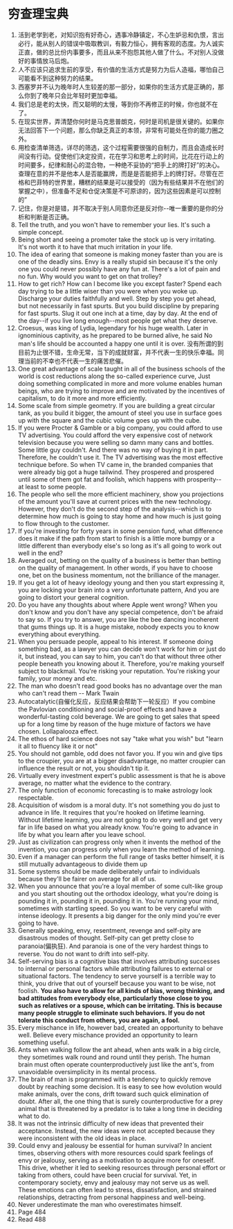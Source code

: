 # 穷查理宝典

1. 活到老学到老，对知识抱有好奇心，遇事冷静镇定，不心生妒忌和仇恨，言出必行，能从别人的错误中吸取教训，有毅力恒心，拥有客观的态度。为人诚实正直，做的总比份内事要多，而且从来不抱怨其他人做了什么。不对别人没做好的事情放马后炮。
2. 人不应该只追求生前的享受，有价值的生活方式是努力为后人造福，哪怕自己可能看不到这种努力的结果。
3. 西塞罗并不认为晚年时人生较差的那一部分，如果你的生活方式是正确的，那么你到了晚年只会比年轻时更加幸福。
4. 我们总是老的太快，而又聪明的太慢，等到你不再修正的时候，你也就不在了。
5. 在现实世界，弄清楚你何时是马克思普朗克，何时是司机是很关键的。如果你无法回答下一个问题，那么你缺乏真正的本领，非常有可能处在你的能力圈之外。
6. 用检查清单筛选，详尽的筛选，这个过程需要很强的自制力，而且会造成长时间没有行动。促使他们决定投资，花在学习和思考上的时间，比花在行动上的时间要多，纪律和耐心的混合物，一种绝不妥协的“把手上的牌打好”的决心。查理在意的并不是他本人是否能赢牌，而是是否能把手上的牌打好。尽管在芒格和巴菲特的世界里，糟糕的结果是可以接受的（因为有些结果并不在他们的掌握之中），但准备不足和仓促决策是不可原谅的，因为这些因素是可以控制的”
7. 记住，你是对是错，并不取决于别人同意你还是反对你--唯一重要的是你的分析和判断是否正确。
8. Tell the truth, and you won't have to remember your lies. It's such a simple concept.
9. Being short and seeing a promoter take the stock up is very irritating. It's not worth it to have that much irritation in your life.
10. The idea of earing that someone is making money faster than you are is one of the deadly sins. Envy is a really stupid sin because it's the only one you could never possibly have any fun at. There's a lot of pain and no fun. Why would you want to get on that trolley?
11. How to get rich? How can I become like you except faster? Spend each day trying to be a little wiser than you were when you woke up. Discharge your duties faithfully and well. Step by step you get ahead, but not necessarily in fast spurts. But you build discipline by preparing for fast spurts. Slug it out one inch at a time, day by day. At the end of the day--if you live long enough--most people get what they deserve.
12. Croesus, was king of Lydia, legendary for his huge wealth. Later in ignominious captivity, as he prepared to be burned alive, he said No man's life should be accounted a happy one until it is over. 没有所谓的到目前为止很不错，生命无常，当下的成就财富，并不代表一生的快乐幸福。同理当前的不幸也不代表一生的痛苦悲催。
13. One great advantage of scale taught in all of the business schools of the world is cost reductions along the so-called experience curve, Just doing something complicated in more and more volume enables human beings, who are trying to improve and are motivated by the incentives of capitalism, to do it more and more efficiently.
14. Some scale from simple geometry. If you are building a great circular tank, as you build it bigger, the amount of steel you use in surface goes up with the square and the cubic volume goes up with the cube.
15. If you were Procter & Gamble or a big company, you could afford to use TV advertising. You could afford the very expensive cost of network television because you were selling so damn many cans and bottles. Some little guy couldn't. And there was no way of buying it in part. Therefore, he couldn't use it. The TV advertising was the most effective technique before. So when TV came in, the branded companies that were already big got a huge tailwind. They prospered and prospered until some of them got fat and foolish, which happens with prosperity--at least to some people.
16. The people who sell the more efficient machinery, show you projections of the amount you'll save at current prices with the new technology. However, they don't do the second step of the analysis--which is to determine how much is going to stay home and how much is just going to flow through to the customer.
17. If you're investing for forty years in some pension fund, what difference does it make if the path from start to finish is a little more bumpy or a little different than everybody else's so long as it's all going to work out well in the end?
18. Averaged out, betting on the quality of a business is better than betting on the quality of management. In other words, if you have to choose one, bet on the business momentum, not the brilliance of the manager.
19. If you get a lot of heavy ideology young and then you start expressing it, you are locking your brain into a very unfortunate pattern, And you are going to distort your general cognition.
20. Do you have any thoughts about where Apple went wrong? When you don't know and you don't have any special competence, don't be afraid to say so. If you try to answer, you are like the bee dancing incoherent that gums things up. It is a huge mistake, nobody expects you to know everything about everything. 
21. When you persuade people, appeal to his interest. If someone doing something bad, as a lawyer you can decide won't work for him or just do it, but instead, you can say to him, you can't do that without three other people beneath you knowing about it. Therefore, you're making yourself subject to blackmail. You're risking your reputation. You're risking your family, your money and etc.
22. The man who doesn't read good books has no advantage over the man who can't read them -- Mark Twain
23. Autocatalytic(自催化反应，反应结果会帮助下一轮反应）If you combine the Pavlovian conditioning and social-proof effects and have a wonderful-tasting cold beverage. We are going to get sales that speed up for a long time by reason of the huge mixture of factors we have chosen. Lollapalooza effect.
24. The ethos of hard science does not say "take what you wish" but "learn it all to fluency like it or not"
25. You should not gamble, odd does not favor you. If you win and give tips to the croupier, you are at a bigger disadvantage, no matter croupier can influence the result or not, you shouldn't tip it.
26. Virtually every investment expert's public assessment is that he is above average, no matter what the evidence to the contrary. 
27. The only function of economic forecasting is to make astrology look respectable.
28. Acquisition of wisdom is a moral duty. It's not something you do just to advance in life. It requires that you're hooked on lifetime learning. Without lifetime learning, you are not going to do very well and get very far in life based on what you already know. You're going to advance in life by what you learn after you leave school.
29. Just as civilization can progress only when it invents the method of the invention, you can progress only when you learn the method of learning.
30. Even if a manager can perform the full range of tasks better himself, it is still mutually advantageous to divide them up
31. Some systems should be made deliberately unfair to individuals because they'll be fairer on average for all of us.
32. When you announce that you're a loyal member of some cult-like group and you start shouting out the orthodox ideology, what you're doing is pounding it in, pounding it in, pounding it in. You're running your mind, sometimes with startling speed. So you want to be very careful with intense ideology. It presents a big danger for the only mind you're ever going to have.
33. Generally speaking, envy, resentment, revenge and self-pity are disastrous modes of thought. Self-pity can get pretty close to paranoia(偏执狂). And paranoia is one of the very hardest things to reverse. You do not want to drift into self-pity.
34. Self-serving bias is a cognitive bias that involves attributing successes to internal or personal factors while attributing failures to external or situational factors. The tendency to serve yourself is a terrible way to think, you drive that out of yourself because you want to be wise, not foolish. **You also have to allow for all kinds of bias, wrong thinking, and bad attitudes from everybody else, particularly those close to you such as relatives or a spouse, which can be irritating. This is because many people struggle to eliminate such behaviors. If you do not tolerate this conduct from others, you are again, a fool.**
35. Every mischance in life, however bad, created an opportunity to behave well. Believe every mischance provided an opportunity to learn something useful.
36. Ants when walking follow the ant ahead, when ants walk in a big circle, they sometimes walk round and round until they perish. The human brain must often operate counterproductively just like the ant's, from unavoidable oversimplicity in its mental process.
37. The brain of man is programmed with a tendency to quickly remove doubt by reaching some decision. It is easy to see how evolution would make animals, over the cons, drift toward such quick elimination of doubt. After all, the one thing that is surely counterproductive for a prey animal that is threatened by a predator is to take a long time in deciding what to do.
38. It was not the intrinsic difficulty of new ideas that prevented their acceptance. Instead, the new ideas were not accepted because they were inconsistent with the old ideas in place.
39. Could envy and jealousy be essential for human survival? In ancient times, observing others with more resources could spark feelings of envy or jealousy, serving as a motivation to acquire more for oneself. This drive, whether it led to seeking resources through personal effort or taking from others, could have been crucial for survival. Yet, in contemporary society, envy and jealousy may not serve us as well. These emotions can often lead to stress, dissatisfaction, and strained relationships, detracting from personal happiness and well-being. 
40. Never underestimate the man who overestimates himself.
41. Page 484
42. Read 488
